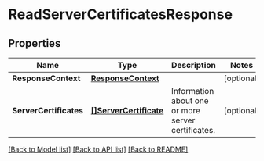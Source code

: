 # ReadServerCertificatesResponse

## Properties

Name | Type | Description | Notes
------------ | ------------- | ------------- | -------------
**ResponseContext** | [**ResponseContext**](ResponseContext.md) |  | [optional] 
**ServerCertificates** | [**[]ServerCertificate**](ServerCertificate.md) | Information about one or more server certificates. | [optional] 

[[Back to Model list]](../README.md#documentation-for-models) [[Back to API list]](../README.md#documentation-for-api-endpoints) [[Back to README]](../README.md)


